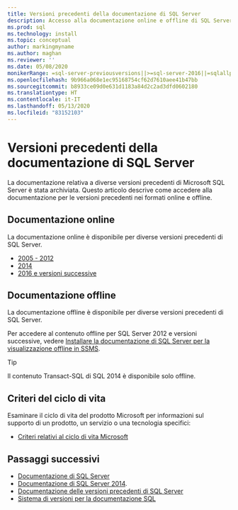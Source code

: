 ```yaml
---
title: Versioni precedenti della documentazione di SQL Server
description: Accesso alla documentazione online e offline di SQL Server
ms.prod: sql
ms.technology: install
ms.topic: conceptual
author: markingmyname
ms.author: maghan
ms.reviewer: ''
ms.date: 05/08/2020
monikerRange: =sql-server-previousversions||>=sql-server-2016||=sqlallproducts-allversions
ms.openlocfilehash: 9b966a068e1ec95168754cf62d7610aee41b47bb
ms.sourcegitcommit: b8933ce09d0e631d1183a84d2c2ad3dfd0602180
ms.translationtype: HT
ms.contentlocale: it-IT
ms.lasthandoff: 05/13/2020
ms.locfileid: "83152103"
---
```

# <a name="previous-versions-of-sql-server-documentation"></a>Versioni precedenti della documentazione di SQL Server

La documentazione relativa a diverse versioni precedenti di Microsoft SQL Server è stata archiviata. Questo articolo descrive come accedere alla documentazione per le versioni precedenti nei formati online e offline.

## <a name="online-documentation"></a>Documentazione online

La documentazione online è disponibile per diverse versioni precedenti di SQL Server.

- [2005 - 2012](https://docs.microsoft.com/previous-versions/sql/)
- [2014](../2014/2014-toc/index.yml?view=sql-server-2014)
- [2016 e versioni successive](../sql-server/index.yml?view=sql-server-2016)

## <a name="offline-documentation"></a>Documentazione offline

La documentazione offline è disponibile per diverse versioni precedenti di SQL Server.

Per accedere al contenuto offline per SQL Server 2012 e versioni successive, vedere [Installare la documentazione di SQL Server per la visualizzazione offline in SSMS](sql-server-offline-documentation.md).

> [!Tip]
> Il contenuto Transact-SQL di SQL 2014 è disponibile solo offline.

## <a name="lifecycle-policy"></a>Criteri del ciclo di vita

Esaminare il ciclo di vita del prodotto Microsoft per informazioni sul supporto di un prodotto, un servizio o una tecnologia specifici:

- [Criteri relativi al ciclo di vita Microsoft](https://support.microsoft.com/lifecycle/selectindex)

## <a name="next-steps"></a>Passaggi successivi

- [Documentazione di SQL Server](../sql-server/index.yml?view=sql-server-2016)
- [Documentazione di SQL Server 2014](../2014/2014-toc/index.yml?view=sql-server-2014).
- [Documentazione delle versioni precedenti di SQL Server](https://docs.microsoft.com/previous-versions/sql/)
- [Sistema di versioni per la documentazione SQL](../sql-server/versioning-system-monikers-ui-sql-server.md?view=sql-server-2016)